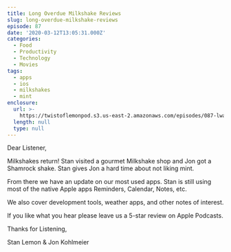 ```yaml
---
title: Long Overdue Milkshake Reviews
slug: long-overdue-milkshake-reviews
episode: 87
date: '2020-03-12T13:05:31.000Z'
categories:
  - Food
  - Productivity
  - Technology
  - Movies
tags:
  - apps
  - ios
  - milkshakes
  - mint
enclosure:
  url: >-
    https://twistoflemonpod.s3.us-east-2.amazonaws.com/episodes/087-lwatol-20200312.mp3
  length: null
  type: null
---
```


Dear Listener,

Milkshakes return! Stan visited a gourmet Milkshake shop and Jon got a Shamrock shake. Stan gives Jon a hard time about not liking mint.

From there we have an update on our most used apps. Stan is still using most of the native Apple apps Reminders, Calendar, Notes, etc.

We also cover development tools, weather apps, and other notes of interest.

If you like what you hear please leave us a 5-star review on Apple Podcasts.

Thanks for Listening,

Stan Lemon & Jon Kohlmeier
